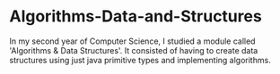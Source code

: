 # Algorithms-Data-and-Structures

In my second year of Computer Science, I studied a module called 'Algorithms &amp; Data Structures'. It consisted of having to create data structures using just java primitive types and implementing algorithms.
